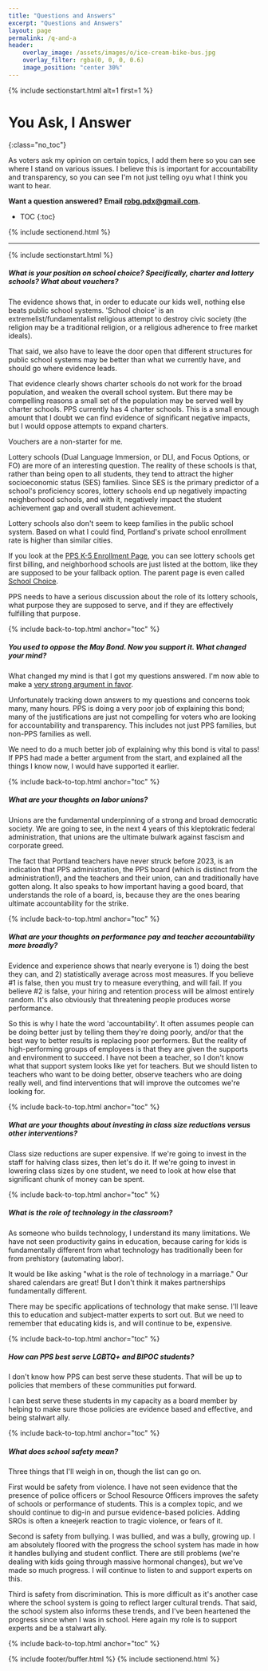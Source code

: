 ```yaml
---
title: "Questions and Answers"
excerpt: "Questions and Answers"
layout: page
permalink: /q-and-a
header:
    overlay_image: /assets/images/o/ice-cream-bike-bus.jpg
    overlay_filter: rgba(0, 0, 0, 0.6)
    image_position: "center 30%"
---
```


{% include sectionstart.html alt=1 first=1 %}
# You Ask, I Answer
{:class="no_toc"}

As voters ask my opinion on certain topics, I add them here so you can see where I stand on various issues.
I believe this is important for accountability and transparency,
so you can see I'm not just telling oyu what I think you want to hear.

**Want a question answered? Email [robg.pdx@gmail.com](mailto:robg.pdx@gmail.com).**

<a id="toc"></a>
* TOC
{:toc}

{% include sectionend.html %}
<hr class="section-sep" />
{% include sectionstart.html %}

##### What is your position on school choice? Specifically, charter and lottery schools? What about vouchers?

The evidence shows that, in order to educate our kids well, nothing else beats public school systems.
'School choice' is an extremelist/fundamentalist religious attempt to destroy civic society
(the religion may be a traditional religion, or a religious adherence to free market ideals).

That said, we also have to leave the door open that different structures for public school systems may be better
than what we currently have, and should go where evidence leads.

That evidence clearly shows charter schools do not work for the broad population, and weaken the overall school system.
But there may be compelling reasons a small set of the population may be served well by charter schools.
PPS currently has 4 charter schools. This is a small enough amount that I doubt we can find evidence of significant
negative impacts, but I would oppose attempts to expand charters.

Vouchers are a non-starter for me.

Lottery schools (Dual Language Immersion, or DLI, and Focus Options, or FO) are more of an interesting question.
The reality of these schools is that, rather than being open to all students,
they tend to attract the higher socioeconomic status (SES) families.
Since SES is the primary predictor of a school's proficiency scores,
lottery schools end up negatively impacting neighborhood schools,
and with it, negatively impact the student achievement gap and overall student achievement.

Lottery schools also don't seem to keep families in the public school system.
Based on what I could find, Portland's private school enrollment rate is higher than similar cities.

If you look at the [PPS K-5 Enrollment Page](https://www.pps.net/Page/17285),
you can see lottery schools get first billing, and neighborhood schools are just listed at the bottom,
like they are supposed to be your fallback option.
The parent page is even called [School Choice](https://www.pps.net/schoolchoice).

PPS needs to have a serious discussion about the role of its lottery schools,
what purpose they are supposed to serve, and if they are effectively fulfilling that purpose.

{% include back-to-top.html anchor="toc" %}

##### You used to oppose the May Bond. Now you support it. What changed your mind?

What changed my mind is that I got my questions answered.
I'm now able to make a [very strong argument in favor](/may-2025-bond).

Unfortunately tracking down answers to my questions and concerns took many, many hours.
PPS is doing a very poor job of explaining this bond;
many of the justifications are just not compelling for voters who are looking for accountability
and transparency. This includes not just PPS families, but non-PPS families as well.

We need to do a much better job of explaining why this bond is vital to pass!
If PPS had made a better argument from the start, and explained all the things I know now,
I would have supported it earlier.

{% include back-to-top.html anchor="toc" %}

##### What are your thoughts on labor unions?

Unions are the fundamental underpinning of a strong and broad democratic society.
We are going to see, in the next 4 years of this kleptokratic federal administration,
that unions are the ultimate bulwark against fascism and corporate greed.

The fact that Portland teachers have never struck before 2023,
is an indication that PPS administration, the PPS board (which is distinct from the administration!),
and the teachers and their union, can and traditionally have gotten along.
It also speaks to how important having a good board,
that understands the role of a board, is, because they are the ones bearing ultimate accountability for the strike.

{% include back-to-top.html anchor="toc" %}

##### What are your thoughts on performance pay and teacher accountability more broadly?

Evidence and experience shows that nearly everyone is 1) doing the best they can, and 2) statistically average across most measures.
If you believe #1 is false, then you must try to measure everything, and will fail.
If you believe #2 is false, your hiring and retention process will be almost entirely random.
It's also obviously that threatening people produces worse performance.

So this is why I hate the word 'accountability'. It often assumes people can be doing better just by telling them they're doing poorly,
and/or that the best way to better results is replacing poor performers.
But the reality of high-performing groups of employees is that they are given the supports and environment to succeed.
I have not been a teacher, so I don't know what that support system looks like yet for teachers.
But we should listen to teachers who want to be doing better, observe teachers who are doing really well,
and find interventions that will improve the outcomes we're looking for.

{% include back-to-top.html anchor="toc" %}

##### What are your thoughts about investing in class size reductions versus other interventions?

Class size reductions are super expensive. If we're going to invest in the staff for halving class sizes,
then let's do it. If we're going to invest in lowering class sizes by one student,
we need to look at how else that significant chunk of money can be spent.

{% include back-to-top.html anchor="toc" %}

##### What is the role of technology in the classroom?

As someone who builds technology, I understand its many limitations.
We have not seen productivity gains in education, because caring for kids is fundamentally different from
what technology has traditionally been for from prehistory (automating labor).

It would be like asking "what is the role of technology in a marriage."
Our shared calendars are great! But I don't think it makes partnerships fundamentally different.

There may be specific applications of technology that make sense.
I'll leave this to education and subject-matter experts to sort out.
But we need to remember that educating kids is, and will continue to be, expensive.

{% include back-to-top.html anchor="toc" %}

##### How can PPS best serve LGBTQ+ and BIPOC students?

I don't know how PPS can best serve these students. 
That will be up to policies that members of these communities put forward.

I can best serve these students in my capacity as a board member
by helping to make sure those policies are evidence based and effective,
and being stalwart ally.

{% include back-to-top.html anchor="toc" %}

##### What does school safety mean?

Three things that I'll weigh in on, though the list can go on.

First would be safety from violence.
I have not seen evidence that the presence of police officers or School Resource Officers
improves the safety of schools or performance of students.
This is a complex topic, and we should continue to dig-in and pursue evidence-based policies.
Adding SROs is often a kneejerk reaction to tragic violence, or fears of it.

Second is safety from bullying. I was bullied, and was a bully, growing up. I am absolutely floored with the progress
the school system has made in how it handles bullying and student conflict. There are still problems
(we're dealing with kids going through massive hormonal changes), but we've made so much progress.
I will continue to listen to and support experts on this.

Third is safety from discrimination. This is more difficult as it's another case where the school system
is going to reflect larger cultural trends. That said, the school system also informs these trends,
and I've been heartened the progress since when I was in school.
Here again my role is to support experts and be a stalwart ally. 

{% include back-to-top.html anchor="toc" %}

{% include footer/buffer.html %}
{% include sectionend.html %}
